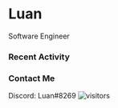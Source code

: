 # Luan

Software Engineer

### Recent Activity

<!--START_SECTION:activity-->

<!--START_SECTION:activity-->

### Contact Me

Discord: Luan#8269
![visitors](https://visitor-badge.glitch.me/badge?page_id=luan-asym.visitor-badge)
